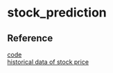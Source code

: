# stock_prediction
## Reference
[code](https://www.kaggle.com/code/jawadinan/notebookac9aaba19c/notebook)  
[historical data of stock price](https://www.nasdaq.com/market-activity/quotes/historical)
